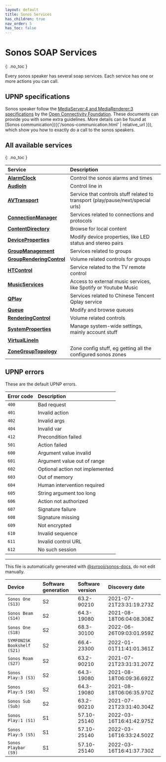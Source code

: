```yaml
---
layout: default
title: Sonos Services
has_children: true
nav_order: 5
has_toc: false
---
```


# Sonos SOAP Services
{: .no_toc }

Every sonos speaker has several soap services. Each service has one or more actions you can call.

## UPNP specifications

Sonos speaker follow the [MediaServer:4 and MediaRenderer:3 specifications](https://openconnectivity.org/developer/specifications/upnp-resources/upnp/mediaserver4-and-mediarenderer3/) by the [Open Connectivity Foundation](https://openconnectivity.org/).
These documents can provide you with some extra guidelines. More details can be found at [Sonos communication]({{'/sonos-communication.html' | relative_url }}), which show you how to exactly do a call to the sonos speakers.

## All available services
{: .no_toc }

| Service | Description |
|:--------|:------------|
| [**AlarmClock**](alarm-clock.html) | Control the sonos alarms and times |
| [**AudioIn**](audio-in.html) | Control line in |
| [**AVTransport**](av-transport.html) | Service that controls stuff related to transport (play/pause/next/special urls) |
| [**ConnectionManager**](connection-manager.html) | Services related to connections and protocols |
| [**ContentDirectory**](content-directory.html) | Browse for local content |
| [**DeviceProperties**](device-properties.html) | Modify device properties, like LED status and stereo pairs |
| [**GroupManagement**](group-management.html) | Services related to groups |
| [**GroupRenderingControl**](group-rendering-control.html) | Volume related controls for groups |
| [**HTControl**](ht-control.html) | Service related to the TV remote control |
| [**MusicServices**](music-services.html) | Access to external music services, like Spotify or Youtube Music |
| [**QPlay**](q-play.html) | Services related to Chinese Tencent Qplay service |
| [**Queue**](queue.html) | Modify and browse queues |
| [**RenderingControl**](rendering-control.html) | Volume related controls |
| [**SystemProperties**](system-properties.html) | Manage system-wide settings, mainly account stuff |
| [**VirtualLineIn**](virtual-line-in.html) |  |
| [**ZoneGroupTopology**](zone-group-topology.html) | Zone config stuff, eg getting all the configured sonos zones |

## UPNP errors

These are the default UPNP errors.

| Error code | Description |
|:-----------|:------------|
| `400` | Bad request |
| `401` | Invalid action |
| `402` | Invalid args |
| `404` | Invalid var |
| `412` | Precondition failed |
| `501` | Action failed |
| `600` | Argument value invalid |
| `601` | Argument value out of range |
| `602` | Optional action not implemented |
| `603` | Out of memory |
| `604` | Human intervention required |
| `605` | String argument too long |
| `606` | Action not authorized |
| `607` | Signature failure |
| `608` | Signature missing |
| `609` | Not encrypted |
| `610` | Invalid sequence |
| `611` | Invalid control URL |
| `612` | No such session |

---

This file is automatically generated with [@svrooij/sonos-docs](https://github.com/svrooij/sonos-api-docs/tree/main/generator/sonos-docs), do not edit manually.

| Device | Software generation | Software version | Discovery date |
|:-------|:--------------------|:-----------------|:---------------|
| `Sonos One (S13)` | S2 | 63.2-90210 | 2021-07-21T23:31:19.273Z |
| `Sonos Beam (S14)` | S2 | 64.3-19080 | 2021-08-18T06:04:08.308Z |
| `Sonos One (S18)` | S2 | 68.3-30100 | 2022-06-26T09:03:01.959Z |
| `SYMFONISK Bookshelf (S21)` | S2 | 66.4-23300 | 2022-01-01T11:41:01.361Z |
| `Sonos Roam (S27)` | S2 | 63.2-90210 | 2021-07-21T23:31:31.207Z |
| `Sonos Play:3 (S3)` | S2 | 64.3-19080 | 2021-08-18T06:09:36.692Z |
| `Sonos Play:5 (S6)` | S2 | 64.3-19080 | 2021-08-18T06:06:35.970Z |
| `Sonos Sub (Sub)` | S2 | 63.2-90210 | 2021-07-21T23:31:40.304Z |
| `Sonos Play:1 (S1)` | S1 | 57.10-25140 | 2022-03-16T16:41:42.975Z |
| `Sonos Play:5 (S5)` | S1 | 57.10-25140 | 2022-03-16T16:33:24.502Z |
| `Sonos Playbar (S9)` | S1 | 57.10-25140 | 2022-03-16T16:41:37.730Z |
